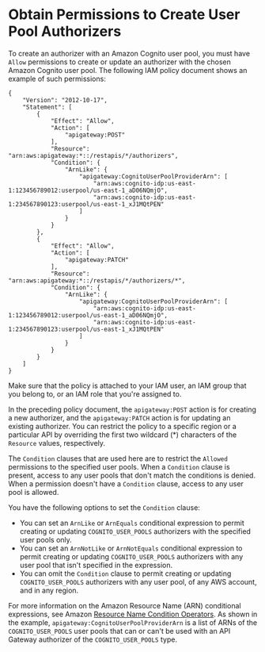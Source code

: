 # Obtain Permissions to Create User Pool Authorizers<a name="apigateway-user-pool-authorizer-permissions"></a>

To create an authorizer with an Amazon Cognito user pool, you must have `Allow` permissions to create or update an authorizer with the chosen Amazon Cognito user pool\. The following IAM policy document shows an example of such permissions:

```
{
    "Version": "2012-10-17",
    "Statement": [
        {
            "Effect": "Allow",
            "Action": [
                "apigateway:POST"
            ],
            "Resource": "arn:aws:apigateway:*::/restapis/*/authorizers",
            "Condition": {
                "ArnLike": {
                    "apigateway:CognitoUserPoolProviderArn": [
                        "arn:aws:cognito-idp:us-east-1:123456789012:userpool/us-east-1_aD06NQmjO",
                        "arn:aws:cognito-idp:us-east-1:234567890123:userpool/us-east-1_xJ1MQtPEN"
                    ]
                }
            }
        },
        {
            "Effect": "Allow",
            "Action": [
                "apigateway:PATCH"
            ],
            "Resource": "arn:aws:apigateway:*::/restapis/*/authorizers/*",
            "Condition": {
                "ArnLike": {
                    "apigateway:CognitoUserPoolProviderArn": [
                        "arn:aws:cognito-idp:us-east-1:123456789012:userpool/us-east-1_aD06NQmjO",
                        "arn:aws:cognito-idp:us-east-1:234567890123:userpool/us-east-1_xJ1MQtPEN"
                    ]
                }
            }
        }
    ]
}
```

Make sure that the policy is attached to your IAM user, an IAM group that you belong to, or an IAM role that you're assigned to\. 

In the preceding policy document, the `apigateway:POST` action is for creating a new authorizer, and the `apigateway:PATCH` action is for updating an existing authorizer\. You can restrict the policy to a specific region or a particular API by overriding the first two wildcard \(\*\) characters of the `Resource` values, respectively\. 

The `Condition` clauses that are used here are to restrict the `Allowed` permissions to the specified user pools\. When a `Condition` clause is present, access to any user pools that don't match the conditions is denied\. When a permission doesn't have a `Condition` clause, access to any user pool is allowed\.

You have the following options to set the `Condition` clause: 
+  You can set an `ArnLike` or `ArnEquals` conditional expression to permit creating or updating `COGNITO_USER_POOLS` authorizers with the specified user pools only\. 
+  You can set an `ArnNotLike` or `ArnNotEquals` conditional expression to permit creating or updating `COGNITO_USER_POOLS` authorizers with any user pool that isn't specified in the expression\. 
+  You can omit the `Condition` clause to permit creating or updating `COGNITO_USER_POOLS` authorizers with any user pool, of any AWS account, and in any region\.

For more information on the Amazon Resource Name \(ARN\) conditional expressions, see Amazon [Resource Name Condition Operators](http://docs.aws.amazon.com/IAM/latest/UserGuide/reference_policies_elements_condition_operators.html#Conditions_ARN)\. As shown in the example, `apigateway:CognitoUserPoolProviderArn` is a list of ARNs of the `COGNITO_USER_POOLS` user pools that can or can't be used with an API Gateway authorizer of the `COGNITO_USER_POOLS` type\. 